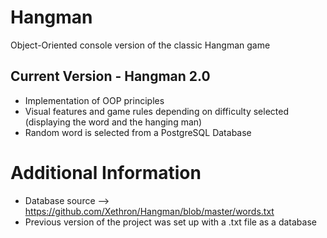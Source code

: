 # Hangman
Object-Oriented console version of the classic Hangman game

## Current Version - Hangman 2.0
- Implementation of OOP principles
- Visual features and game rules depending on difficulty selected (displaying the word and the hanging man)
- Random word is selected from a PostgreSQL Database

# Additional Information
- Database source --> https://github.com/Xethron/Hangman/blob/master/words.txt
- Previous version of the project was set up with a .txt file as a database
